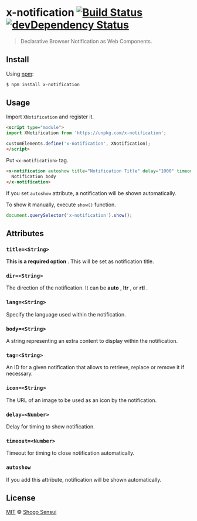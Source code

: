 # x-notification [![Build Status](https://travis-ci.org/1000ch/x-notification.svg?branch=master)](https://travis-ci.org/1000ch/x-notification) [![devDependency Status](https://david-dm.org/1000ch/x-notification/dev-status.svg)](https://david-dm.org/1000ch/x-notification?type=dev)

> Declarative Browser Notification as Web Components.

## Install

Using [npm](https://www.npmjs.org/package/x-notification):

```sh
$ npm install x-notification
```

## Usage

Import `XNotification` and register it.

```html
<script type="module">
import XNotification from 'https://unpkg.com/x-notification';

customElements.define('x-notification', XNotification);
</script>
```

Put `<x-notification>` tag.

```html
<x-notification autoshow title="Notification Title" delay="1000" timeout="3000" tag="tag">
  Notification body
</x-notification>
```

If you set `autoshow` attribute, a notification will be shown automatically.

To show it manually, execute `show()` function.

```js
document.querySelector('x-notification').show();
```

## Attributes

### `title=<String>`

**This is a required option** . This will be set as notification title.

### `dir=<String>`

The direction of the notification.
It can be **auto** , **ltr** , or **rtl** .

### `lang=<String>`

Specify the language used within the notification.

### `body=<String>`

A string representing an extra content to display within the notification.

### `tag=<String>`

An ID for a given notification that allows to retrieve, replace or remove it if necessary.

### `icon=<String>`

The URL of an image to be used as an icon by the notification.

### `delay=<Number>`

Delay for timing to show notification.

### `timeout=<Number>`

Timeout for timing to close notification automatically.

### `autoshow`

If you add this attribute, notification will be shown automatically.

## License

[MIT](https://1000ch.mit-license.org) © [Shogo Sensui](https://github.com/1000ch)

